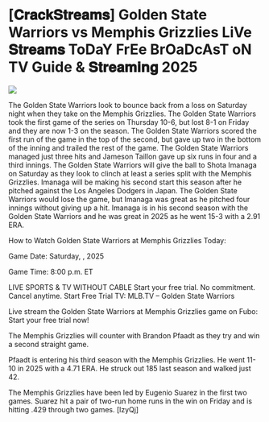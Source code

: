 #  [𝐂𝐫𝐚𝐜𝐤𝐒𝐭𝐫𝐞𝐚𝐦𝐬] Golden State Warriors vs Memphis Grizzlies LiVe 𝐒𝐭𝐫𝐞𝐚𝐦𝐬 ToDaY FrEe BrOaDcAsT oN TV Guide & 𝐒𝐭𝐫𝐞𝐚𝐦𝐢𝐧𝐠  2025  
  
  
[![](https://i.imgur.com/qSNzIqt.png)](https://movie.rssnews.media/DWOuAtQXh.php)  
  
The Golden State Warriors look to bounce back from a loss on Saturday night when they take on the Memphis Grizzlies. The Golden State Warriors took the first game of the series on Thursday 10-6, but lost 8-1 on Friday and they are now 1-3 on the season. The Golden State Warriors scored the first run of the game in the top of the second, but gave up two in the bottom of the inning and trailed the rest of the game. The Golden State Warriors managed just three hits and Jameson Taillon gave up six runs in four and a third innings. The Golden State Warriors will give the ball to Shota Imanaga on Saturday as they look to clinch at least a series split with the Memphis Grizzlies. Imanaga will be making his second start this season after he pitched against the Los Angeles Dodgers in Japan. The Golden State Warriors would lose the game, but Imanaga was great as he pitched four innings without giving up a hit. Imanaga is in his second season with the Golden State Warriors and he was great in 2025 as he went 15-3 with a 2.91 ERA.

How to Watch Golden State Warriors at Memphis Grizzlies Today:

Game Date: Saturday, , 2025

Game Time: 8:00 p.m. ET

LIVE SPORTS & TV WITHOUT CABLE
Start your free trial. No commitment. Cancel anytime.
Start Free Trial
TV: MLB.TV – Golden State Warriors

Live stream the Golden State Warriors at Memphis Grizzlies game on Fubo: Start your free trial now!

The Memphis Grizzlies will counter with Brandon Pfaadt as they try and win a second straight game.

Pfaadt is entering his third season with the Memphis Grizzlies. He went 11-10 in 2025 with a 4.71 ERA. He struck out 185 last season and walked just 42.

The Memphis Grizzlies have been led by Eugenio Suarez in the first two games. Suarez hit a pair of two-run home runs in the win on Friday and is hitting .429 through two games. [lzyQj]